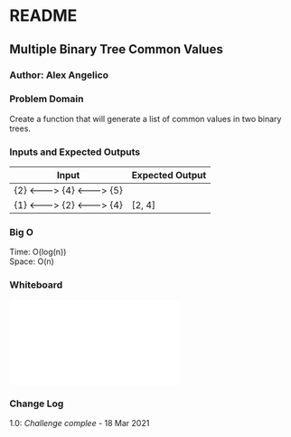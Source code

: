 # README

## Multiple Binary Tree Common Values

### Author: Alex Angelico

### Problem Domain

Create a function that will generate a list of common values in two binary trees.

### Inputs and Expected Outputs

Input | Expected Output
----- | ---------------
{2} <---> {4} <---> {5} |
{1} <---> {2} <---> {4} | [2, 4]

### Big O

Time: O(log(n))  
Space: O(n)

### Whiteboard

![Challenge 32 Whiteboard](tree-intersection.md)

### Change Log

1.0: *Challenge complee* - 18 Mar 2021
